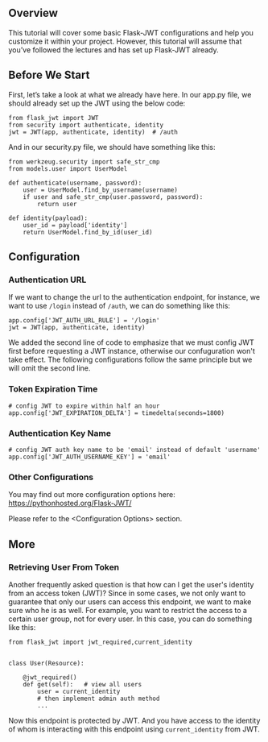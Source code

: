 ## Overview
This tutorial will cover some basic Flask-JWT configurations and help you customize it within your project. However, this tutorial will assume that you’ve followed the lectures and has set up Flask-JWT already.

## Before We Start
First, let’s take a look at what we already have here.
In our app.py file, we should already set up the JWT using the below code: 
```
from flask_jwt import JWT
from security import authenticate, identity
jwt = JWT(app, authenticate, identity)  # /auth
```
And in our security.py file, we should have something like this:

```
from werkzeug.security import safe_str_cmp
from models.user import UserModel

def authenticate(username, password):
    user = UserModel.find_by_username(username)
    if user and safe_str_cmp(user.password, password):
        return user

def identity(payload):
    user_id = payload['identity']
    return UserModel.find_by_id(user_id)
```
## Configuration
### Authentication URL
If we want to change the url to the authentication endpoint, for instance, we want to use ```/login``` instead of ```/auth```, we can do something like this:
```
app.config['JWT_AUTH_URL_RULE'] = '/login'
jwt = JWT(app, authenticate, identity)
```
We added the second line of code to emphasize that we must config JWT first 
before requesting a JWT instance, otherwise our confuguration won't take effect. The following configurations follow the same principle but we will omit the second line.
### Token Expiration Time
```
# config JWT to expire within half an hour
app.config['JWT_EXPIRATION_DELTA'] = timedelta(seconds=1800)
```
### Authentication Key Name
```
# config JWT auth key name to be 'email' instead of default 'username'
app.config['JWT_AUTH_USERNAME_KEY'] = 'email'
```
### Other Configurations
You may find out more configuration options here: https://pythonhosted.org/Flask-JWT/

Please refer to the \<Configuration Options> section.

## More
### Retrieving User From Token
Another frequently asked question is that how can I get the user's identity from an access token (JWT)? Since in some cases, we not only want to guarantee that only our users can access this endpoint, we want to make sure who he is as well. For example, you want to restrict the access to a certain user group, not for every user. In this case, you can do something like this:
```
from flask_jwt import jwt_required,current_identity


class User(Resource):

    @jwt_required()
    def get(self):   # view all users
        user = current_identity
        # then implement admin auth method
        ...
```
Now this endpoint is protected by JWT. And you have access to the identity of whom is interacting with this endpoint using ```current_identity``` from JWT.
